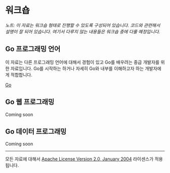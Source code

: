 # 워크숍
*노트: 이 자료는 워크숍 형태로 진행할 수 있도록 구성되어 있습니다. 코드와 관련해서 설명이 잘 되어 있습니다. 여기서 다루지 않는 내용들은 워크숍 중에 다룰 예정입니다.*

## Go 프로그래밍 언어

이 자료는 다른 프로그래밍 언어에 대해서 경험이 있고 Go를 배우려는 중급 개발자를 위한 자료입니다. Go를 시작하는 하거나 자세히 Go와 내부를 이해하고자 하는 개발자에게 적합합니다.

[Go](courses/go/README.md)

## Go 웹 프로그래밍

Coming soon

## Go 데이터 프로그래밍

Coming soon

___
모든 자료에 대해서 [Apache License Version 2.0, January 2004](http://www.apache.org/licenses/LICENSE-2.0) 라이센스가 적용됩니다.